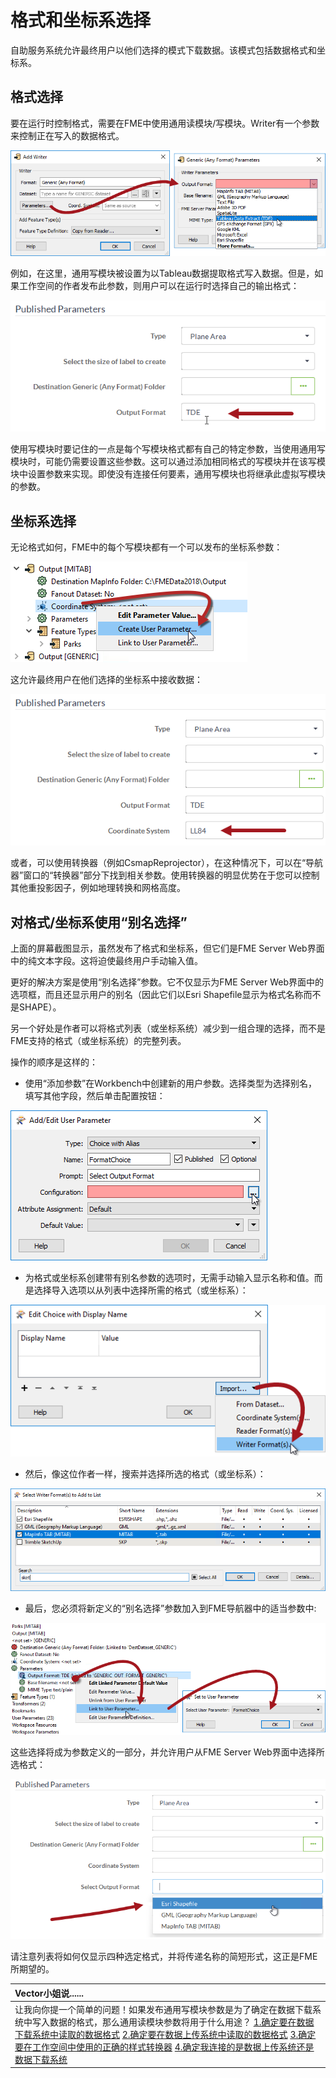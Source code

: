 # 格式和坐标系选择

自助服务系统允许最终用户以他们选择的模式下载数据。该模式包括数据格式和坐标系。

## 格式选择

要在运行时控制格式，需要在FME中使用通用读模块/写模块。Writer有一个参数来控制正在写入的数据格式。

[![](../.gitbook/assets/img5.006.genericwriterformatparameter.png)](https://github.com/xuhengxx/FMETraining-1/tree/f1cdae5373cf9425ee2d148732792713c9043d44/ServerAuthoring5SelfServeParameters/Images/Img5.006.GenericWriterFormatParameter.png)

例如，在这里，通用写模块被设置为以Tableau数据提取格式写入数据。但是，如果工作空间的作者发布此参数，则用户可以在运行时选择自己的输出格式：

[![](../.gitbook/assets/img5.007.genericwriterparameterprompt.png)](https://github.com/xuhengxx/FMETraining-1/tree/f1cdae5373cf9425ee2d148732792713c9043d44/ServerAuthoring5SelfServeParameters/Images/Img5.007.GenericWriterParameterPrompt.png)

使用写模块时要记住的一点是每个写模块格式都有自己的特定参数，当使用通用写模块时，可能仍需要设置这些参数。这可以通过添加相同格式的写模块并在该写模块中设置参数来实现。即使没有连接任何要素，通用写模块也将继承此虚拟写模块的参数。

## 坐标系选择

无论格式如何，FME中的每个写模块都有一个可以发布的坐标系参数：

[![](../.gitbook/assets/img5.008.writercoordsysparameter.png)](https://github.com/xuhengxx/FMETraining-1/tree/f1cdae5373cf9425ee2d148732792713c9043d44/ServerAuthoring5SelfServeParameters/Images/Img5.008.WriterCoordSysParameter.png)

这允许最终用户在他们选择的坐标系中接收数据：

[![](../.gitbook/assets/img5.009.writercoordsysparameterprompt.png)](https://github.com/xuhengxx/FMETraining-1/tree/f1cdae5373cf9425ee2d148732792713c9043d44/ServerAuthoring5SelfServeParameters/Images/Img5.009.WriterCoordSysParameterPrompt.png)

或者，可以使用转换器（例如CsmapReprojector），在这种情况下，可以在“导航器”窗口的“转换器”部分下找到相关参数。使用转换器的明显优势在于您可以控制其他重投影因子，例如地理转换和网格高度。

## 对格式/坐标系使用“别名选择”

上面的屏幕截图显示，虽然发布了格式和坐标系，但它们是FME Server Web界面中的纯文本字段。这将迫使最终用户手动输入值。

更好的解决方案是使用“别名选择”参数。它不仅显示为FME Server Web界面中的选项框，而且还显示用户的别名（因此它们以Esri Shapefile显示为格式名称而不是SHAPE）。

另一个好处是作者可以将格式列表（或坐标系统）减少到一组合理的选择，而不是FME支持的格式（或坐标系统）的完整列表。

操作的顺序是这样的：

* 使用“添加参数”在Workbench中创建新的用户参数。选择类型为选择别名，填写其他字段，然后单击配置按钮：

[![](../.gitbook/assets/img5.010.choicewithaliascreation.png)](https://github.com/xuhengxx/FMETraining-1/tree/f1cdae5373cf9425ee2d148732792713c9043d44/ServerAuthoring5SelfServeParameters/Images/Img5.010.ChoiceWithAliasCreation.png)

* 为格式或坐标系创建带有别名参数的选项时，无需手动输入显示名称和值。而是选择导入选项以从列表中选择所需的格式（或坐标系）：

[![](../.gitbook/assets/img5.011.choicewithaliasimportformat.png)](https://github.com/xuhengxx/FMETraining-1/tree/f1cdae5373cf9425ee2d148732792713c9043d44/ServerAuthoring5SelfServeParameters/Images/Img5.011.ChoiceWithAliasImportFormat.png)

* 然后，像这位作者一样，搜索并选择所选的格式（或坐标系）：

[![](../.gitbook/assets/img5.012.choicewithaliasformatpick.png)](https://github.com/xuhengxx/FMETraining-1/tree/f1cdae5373cf9425ee2d148732792713c9043d44/ServerAuthoring5SelfServeParameters/Images/Img5.012.ChoiceWithAliasFormatPick.png)

* 最后，您必须将新定义的“别名选择”参数加入到FME导航器中的适当参数中:

[![](../.gitbook/assets/img5.013.publishedparameterlink.png)](https://github.com/xuhengxx/FMETraining-1/tree/f1cdae5373cf9425ee2d148732792713c9043d44/ServerAuthoring5SelfServeParameters/Images/Img5.013.PublishedParameterLink.png)

这些选择将成为参数定义的一部分，并允许用户从FME Server Web界面中选择所选格式：

[![](../.gitbook/assets/img5.014.choicewithaliascoordsysselected.png)](https://github.com/xuhengxx/FMETraining-1/tree/f1cdae5373cf9425ee2d148732792713c9043d44/ServerAuthoring5SelfServeParameters/Images/Img5.014.ChoiceWithAliasCoordSysSelected.png)

请注意列表将如何仅显示四种选定格式，并将传递名称的简短形式，这正是FME所期望的。

|  Vector小姐说...... |
| :--- |
|  让我向你提一个简单的问题！如果发布通用写模块参数是为了确定在数据下载系统中写入数据的格式，那么通用读模块参数将用于什么用途？  [1.确定要在数据下载系统中读取的数据格式](http://52.73.3.37/fmedatastreaming/Manual/QAResponse2017.fmw?chapter=22&question=5&answer=1&DestDataset_TEXTLINE=C%3A%5CFMEOutput%5CQAResponse.html) [2.确定要在数据上传系统中读取的数据格式](http://52.73.3.37/fmedatastreaming/Manual/QAResponse2017.fmw?chapter=22&question=5&answer=2&DestDataset_TEXTLINE=C%3A%5CFMEOutput%5CQAResponse.html) [3.确定要在工作空间中使用的正确的样式转换器](http://52.73.3.37/fmedatastreaming/Manual/QAResponse2017.fmw?chapter=22&question=5&answer=3&DestDataset_TEXTLINE=C%3A%5CFMEOutput%5CQAResponse.html) [4.确定我连接的是数据上传系统还是数据下载系统](http://52.73.3.37/fmedatastreaming/Manual/QAResponse2017.fmw?chapter=22&question=5&answer=4&DestDataset_TEXTLINE=C%3A%5CFMEOutput%5CQAResponse.html) |

